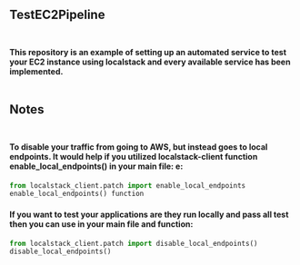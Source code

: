 ## TestEC2Pipeline <br><br>

#### This repository is an example of setting up an automated service to test your EC2 instance using localstack and every available service has been implemented.<br><br>

## Notes <br> <br>

####  To disable your traffic from going to AWS, but instead goes to local endpoints. It would help if you utilized localstack-client function enable_local_endpoints() in your main file: e: 

```python
from localstack_client.patch import enable_local_endpoints 
enable_local_endpoints() function 
```

#### If you want to test your applications are they run locally and pass all test then you can use in your main file and function:  

```python
from localstack_client.patch import disable_local_endpoints()
disable_local_endpoints() 
```


